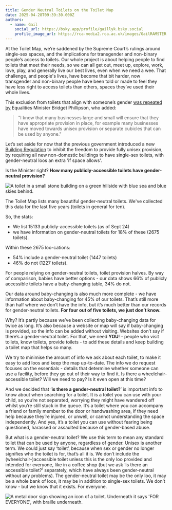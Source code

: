 ```yaml
---
title: Gender Neutral Toilets on the Toilet Map
date: 2025-04-28T09:39:30.000Z
authors:
  - name: Gail
    social_url: https://bsky.app/profile/gaillyk.bsky.social
    profile_image_url: https://rca-media2.rca.ac.uk/images/GailRAMSTER.2e16d0ba.fill-456x456.jpg
---
```

At the Toilet Map, we’re saddened by the Supreme Court’s rulings around single-sex spaces, and the implications for transgender and non-binary people’s access to toilets. Our whole project is about helping people to find toilets that meet their needs, so we can all get out, meet up, explore, work, love, play, and generally live our best lives, even when we need a wee. That challenge, and people's lives, have become that bit harder, now transgender and non-binary people have been told or made to feel they have less right to access toilets than others, spaces they’ve used their whole lives.

This exclusion from toilets that align with someone’s gender [was repeated by](https://www.bbc.co.uk/news/articles/c5y42zzwylvo) Equalities Minister Bridget Phillipson, who added:

> "I know that many businesses large and small will ensure that they have appropriate provision in place, for example many businesses have moved towards unisex provision or separate cubicles that can be used by anyone."

Let’s set aside for now that the previous government introduced a new [Building Regulation](https://assets.publishing.service.gov.uk/media/67167c02d100972c0f4c9b38/ADT_2024.pdf) to inhibit the freedom to provide fully unisex provision, by requiring all new non-domestic buildings to have single-sex toilets, with gender-neutral loos an extra 'if space allows'. 

Is the Minister right? **How many publicly-accessible toilets have gender-neutral provision?**

![A toilet in a small stone building on a green hillside with blue sea and blue skies behind.](/images/uploads/img_6413.jpeg)

The Toilet Map lists many beautiful gender-neutral toilets. We've collected this data for the last five years (toilets in general for ten). 

So, the stats:

* We list 15133 publicly-accessible toilets (as of Sept 24)
* we have information on gender-neutral toilets for 18% of these (2675 toilets). 

Within these 2675 loo-cations: 

* 54% include a gender-neutral toilet (1447 toilets)
* 46% do not (1227 toilets).

For people relying on gender-neutral toilets, toilet provision halves. By way of comparison, babies have better options - our data shows 66% of publicly accessible toilets have a baby-changing table, 34% do not.

Our data around baby-changing is also much more complete - we have information about baby-changing  for 45% of our toilets. That’s still more than half where we don’t have the info, but it’s much better than our records for gender-neutral toilets. **For four out of five toilets, we just don’t know.**

Why? It’s partly because we’ve been collecting baby-changing data for twice as long. It’s also because a website or map will  say if baby-changing is provided, so the info can be added without visiting. Websites don’t say if there’s a gender-neutral toilet. For that, we need **YOU**! - people who visit toilets, know toilets, provide toilets - to add these details and keep building a toilet map that helps so many.

We try to minimise the amount of info we ask about each toilet, to make it easy to add loos and keep the map up-to-date. The info we do request focuses on the essentials -  details that determine whether someone can use a facility, before they go out of their way to find it. Is there a wheelchair-accessible toilet? Will we need to pay? Is it even open at this time?

And we decided that ‘**is there a gender-neutral toilet?**’ is important info to know about when searching for a toilet. It is a toilet you can use with your child, so you’re not separated, worrying they might have wandered off whilst you’re still stuck in the queue. It’s a toilet where you can accompany a friend or family member to the door or handwashing area, if they need help because they’re injured, or unwell, or cannot understanding the space independently. And yes, it’s a toilet you can use without fearing being questioned, harassed or assaulted because of gender-based abuse.

But what is a gender-neutral toilet? We use this term to mean any standard toilet that can be used by anyone, regardless of gender. Unisex is another term. We could just say ‘toilet’, because when sex or gender no longer signifies who the toilet is for, that’s all it is. We don’t include the (wheelchair-)accessible toilet unless this is the only loo provided and intended for everyone, like in a coffee shop (but we ask ‘is there an accessible toilet?’ separately, which have always been gender-neutral without any problems). The gender-neutral toilet may be the only loo, it may be a whole bank of loos, it may be in addition to single-sex toilets. We don’t know - but we know that it exists. For everyone.

![A metal door sign showing an icon of a toilet. Underneath it says 'FOR EVERYONE', with braille underneath. ](/images/uploads/48.jpg)
